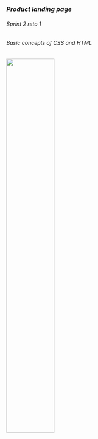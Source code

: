 ### *Product landing page*
###### Sprint 2 reto 1  
###### Basic concepts of CSS and HTML 
<img src="" width="50%"/>
